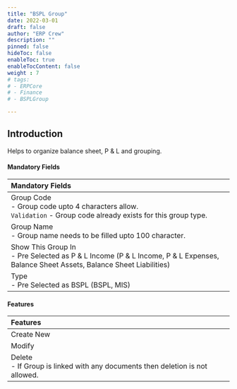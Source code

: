 ```yaml
---
title: "BSPL Group"
date: 2022-03-01
draft: false
author: "ERP Crew"
description: ""
pinned: false
hideToc: false
enableToc: true
enableTocContent: false
weight : 7
# tags: 
# - ERPCore 
# - Finance
# - BSPLGroup

---
```


## Introduction

Helps to organize balance sheet, P & L and grouping.


#### Mandatory Fields

|Mandatory Fields|  
  |:------|
  | Group Code <br> - Group code upto 4 characters allow. <br> `Validation` - Group code already exists for this group type.
  | Group Name <br> - Group name needs to be filled upto 100 character.
  | Show This Group In <br> - Pre Selected as P & L Income (P & L Income, P & L Expenses, Balance Sheet Assets, Balance Sheet Liabilities)
  | Type <br> - Pre Selected as BSPL (BSPL, MIS)


#### Features

|Features|   
  |:------|
  | Create New
  | Modify
  | Delete <br> - If Group is linked with any documents then deletion is not allowed.
